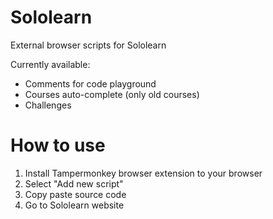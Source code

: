 # Sololearn

External browser scripts for Sololearn

Currently available:
- Comments for code playground
- Courses auto-complete (only old courses)
- Challenges

# How to use

1. Install Tampermonkey browser extension to your browser
2. Select "Add new script"
3. Copy paste source code
4. Go to Sololearn website
